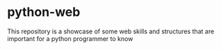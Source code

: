 # python-web
This repository is a showcase of some web skills and structures that are important for a python programmer to know
